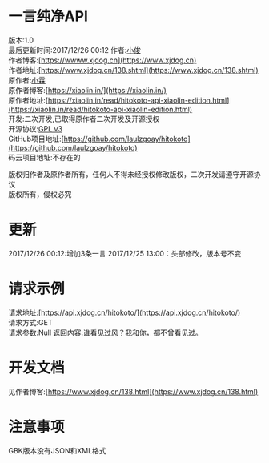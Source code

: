# 一言纯净API
版本:1.0  
最后更新时间:2017/12/26 00:12
作者:[小俊](https://www.xjdog.cn)  
作者博客:[https://wwww.xjdog.cn](https://www.xjdog.cn)  
作者地址:[https://www.xjdog.cn/138.shtml](https://www.xjdog.cn/138.shtml)  
原作者:[小霖](https://xiaolin.in/)  
原作者博客:[https://xiaolin.in/](https://xiaolin.in/)  
原作者地址:[https://xiaolin.in/read/hitokoto-api-xiaolin-edition.html](https://xiaolin.in/read/hitokoto-api-xiaolin-edition.html)  
开发:二次开发,已取得原作者二次开发及开源授权  
开源协议:[GPL v3](https://opensource.org/licenses/GPL-3.0)  
GitHub项目地址:[https://github.com/laulzgoay/hitokoto](https://github.com/laulzgoay/hitokoto)  
码云项目地址:不存在的

版权归作者及原作者所有，任何人不得未经授权修改版权，二次开发请遵守开源协议  
版权所有，侵权必究  
# 更新  
2017/12/26 00:12:增加3条一言
2017/12/25 13:00：头部修改，版本号不变  
# 请求示例
请求地址:[https://api.xjdog.cn/hitokoto/](https://api.xjdog.cn/hitokoto/)  
请求方式:GET  
请求参数:Null
返回内容:谁看见过风？我和你，都不曾看见过。  
# 开发文档  
见作者博客:[https://www.xjdog.cn/138.html](https://www.xjdog.cn/138.html)  
# 注意事项
GBK版本没有JSON和XML格式  
